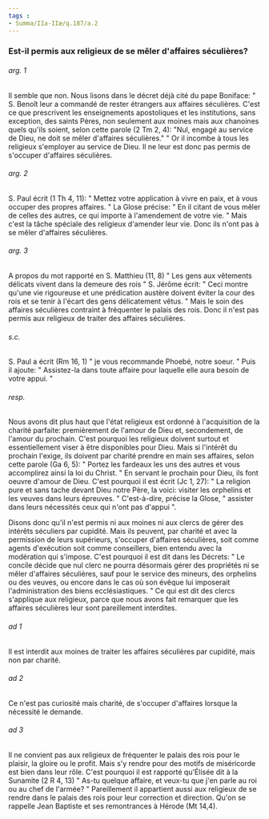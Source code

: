 ```yaml
---
tags : 
- Summa/IIa-IIæ/q.187/a.2
---
```


### Est-il permis aux religieux de se mêler d'affaires séculières?

###### arg. 1
Il semble que non. Nous lisons dans le décret déjà cité du pape Boniface: " S. Benoît leur a commandé de rester étrangers aux affaires séculières. C'est ce que prescrivent les enseignements apostoliques et les institutions, sans exception, des saints Pères, non seulement aux moines mais aux chanoines quels qu'ils soient, selon cette parole (2 Tm 2, 4): "Nul, engagé au service de Dieu, ne doit se mêler d'affaires séculières." " Or il incombe à tous les religieux s'employer au service de Dieu. Il ne leur est donc pas permis de s'occuper d'affaires séculières. 

###### arg. 2
S. Paul écrit (1 Th 4, 11): " Mettez votre application à vivre en paix, et à vous occuper des propres affaires. " La Glose précise: " En il citant de vous mêler de celles des autres, ce qui importe à l'amendement de votre vie. " Mais c'est la tâche spéciale des religieux d'amender leur vie. Donc ils n'ont pas à se mêler d'affaires séculières. 

###### arg. 3
A propos du mot rapporté en S. Matthieu (11, 8) " Les gens aux vêtements délicats vivent dans la demeure des rois " S. Jérôme écrit: " Ceci montre qu'une vie rigoureuse et une prédication austère doivent éviter la cour des rois et se tenir à l'écart des gens délicatement vêtus. " Mais le soin des affaires séculières contraint à fréquenter le palais des rois. Donc il n'est pas permis aux religieux de traiter des affaires séculières. 

###### s.c.
S. Paul a écrit (Rm 16, 1) " je vous recommande Phoebé, notre soeur. " Puis il ajoute: " Assistez-la dans toute affaire pour laquelle elle aura besoin de votre appui. " 

###### resp.
Nous avons dit plus haut que l'état religieux est ordonné à l'acquisition de la charité parfaite: premièrement de l'amour de Dieu et, secondement, de l'amour du prochain. C'est pourquoi les religieux doivent surtout et essentiellement viser à être disponibles pour Dieu. Mais si l'intérêt du prochain l'exige, ils doivent par charité prendre en main ses affaires, selon cette parole (Ga 6, 5): " Portez les fardeaux les uns des autres et vous accomplirez ainsi la loi du Christ. " En servant le prochain pour Dieu, ils font oeuvre d'amour de Dieu. C'est pourquoi il est écrit (Jc 1, 27): " La religion pure et sans tache devant Dieu notre Père, la voici: visiter les orphelins et les veuves dans leurs épreuves. " C'est-à-dire, précise la Glose, " assister dans leurs nécessités ceux qui n'ont pas d'appui ". 

Disons donc qu'il n'est permis ni aux moines ni aux clercs de gérer des intérêts séculiers par cupidité. Mais ils peuvent, par charité et avec la permission de leurs supérieurs, s'occuper d'affaires séculières, soit comme agents d'exécution soit comme conseillers, bien entendu avec la modération qui s'impose. C'est pourquoi il est dit dans les Décrets: " Le concile décide que nul clerc ne pourra désormais gérer des propriétés ni se mêler d'affaires séculières, sauf pour le service des mineurs, des orphelins ou des veuves, ou encore dans le cas où son évêque lui imposerait l'administration des biens ecclésiastiques. " Ce qui est dit des clercs s'applique aux religieux, parce que nous avons fait remarquer que les affaires séculières leur sont pareillement interdites. 

###### ad 1
Il est interdit aux moines de traiter les affaires séculières par cupidité, mais non par charité. 

###### ad 2
Ce n'est pas curiosité mais charité, de s'occuper d'affaires lorsque la nécessité le demande. 

###### ad 3
Il ne convient pas aux religieux de fréquenter le palais des rois pour le plaisir, la gloire ou le profit. Mais s'y rendre pour des motifs de miséricorde est bien dans leur rôle. C'est pourquoi il est rapporté qu'Élisée dit à la Sunamite (2 R 4, 13) " As-tu quelque affaire, et veux-tu que j'en parle au roi ou au chef de l'armée? " Pareillement il appartient aussi aux religieux de se rendre dans le palais des rois pour leur correction et direction. Qu'on se rappelle Jean Baptiste et ses remontrances à Hérode (Mt 14,4). 

